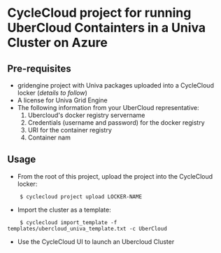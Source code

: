 # CycleCloud project for running UberCloud Containters in a Univa Cluster on Azure

## Pre-requisites
- gridengine project with Univa packages uploaded into a CycleCloud locker (_details to follow_)
- A license for Univa Grid Engine
- The following information from your UberCloud representative:
    1. Ubercloud's docker registry servername
    2. Credentials (username and password) for the docker registry
    3. URI for the container registry
    4. Container nam

## Usage
- From the root of this project, upload the project into the CycleCloud locker:
```
    $ cyclecloud project upload LOCKER-NAME
```

- Import the cluster as a template:
```
    $ cyclecloud import_template -f templates/ubercloud_univa_template.txt -c UberCloud
```

- Use the CycleCloud UI to launch an Ubercloud Cluster
